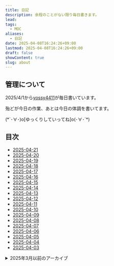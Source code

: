 ```yaml
---
title: 日記
description: 余程のことがない限り毎日書きます。
lead: 
tags:
  - MOC
aliases:
  - 日記
date: 2025-04-08T16:24:26+09:00
lastmod: 2025-04-08T16:24:26+09:00
draft: false
showContent: true
slug: about
---
```

## 管理について
2025/4/1から[yossy4411](../私について.md)が毎日書いています。

殆どが今日の作業、あとは今日の体調を書いてます。

(\*´･∀･)o\[ゆっくりしていってね\]o(･∀･\`\*)

## 目次
- [2025-04-21](2025-04-21.md)
- [2025-04-20](2025-04-20.md)
- [2025-04-19](2025-04-19.md)
- [2025-04-18](2025-04-18.md)
- [2025-04-17](2025-04-17.md)
- [2025-04-16](2025-04-16.md)
- [2025-04-15](2025-04-15.md)
- [2025-04-14](2025-04-14.md)
- [2025-04-13](2025-04-13.md)
- [2025-04-12](2025-04-12.md)
- [2025-04-11](2025-04-11.md)
- [2025-04-10](2025-04-10.md)
- [2025-04-09](2025-04-09.md)
- [2025-04-08](2025-04-08.md)
- [2025-04-07](2025-04-07.md)
- [2025-04-06](2025-04-06.md)
- [2025-04-05](2025-04-05.md)
- [2025-04-04](2025-04-04.md)
- [2025-04-03](2025-04-03.md)
<details> 
<summary>2025年3月以前のアーカイブ</summary>
ここには何もありません。
</details>
